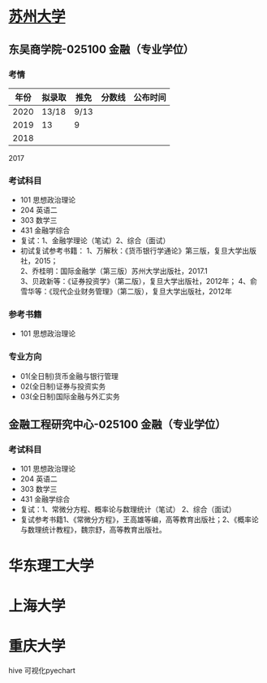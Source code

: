 # [苏州大学](http://yjs.suda.edu.cn/)
## 东吴商学院-025100 金融（专业学位） 
### 考情

年份 | 拟录取 | 推免 | 分数线 | 公布时间
---- | ----- | ----- | ----- | ------
2020 | 13/18 | 9/13 | 
2019 | 13 | 9 | 
2018 | 
2017

### 考试科目
* 101 思想政治理论 
* 204 英语二 
* 303 数学三 
* 431 金融学综合
* 复试：1、金融学理论（笔试）2、综合（面试） 
* 初试复试参考书籍：
1、万解秋：《货币银行学通论》第三版，复旦大学出版社，2015；  
2、乔桂明：国际金融学（第三版）苏州大学出版社，2017.1   
3、贝政新等：《证券投资学》（第二版），复旦大学出版社，2012年；
4、俞雪华等：《现代企业财务管理》（第二版），复旦大学出版社，2012年

### 参考书籍
* 101 思想政治理论 

### 专业方向
* 01(全日制)货币金融与银行管理 
* 02(全日制)证券与投资实务 
* 03(全日制)国际金融与外汇实务 



## 金融工程研究中心-025100 金融（专业学位） 
### 考试科目
* 101 思想政治理论 
* 204 英语二 
* 303 数学三 
* 431 金融学综合
* 复试：1、常微分方程、概率论与数理统计（笔试） 2、综合（面试） 
* 复试参考书籍1、《常微分方程》，王高雄等编，高等教育出版社；2、《概率论与数理统计教程》，魏宗舒，高等教育出版社。

# 华东理工大学

# 上海大学

# 重庆大学
hive 可视化pyechart

